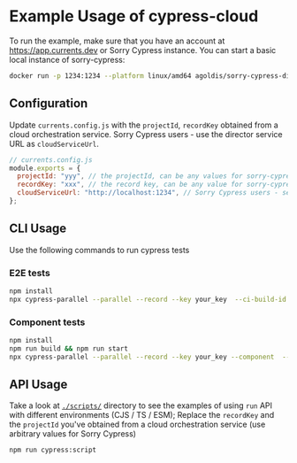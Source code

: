 # Example Usage of cypress-cloud

To run the example, make sure that you have an account at https://app.currents.dev or Sorry Cypress instance. You can start a basic local instance of sorry-cypress:

```sh
docker run -p 1234:1234 --platform linux/amd64 agoldis/sorry-cypress-director
```

## Configuration

Update `currents.config.js` with the `projectId`, `recordKey` obtained from a cloud orchestration service. Sorry Cypress users - use the director service URL as `cloudServiceUrl`.

```js
// currents.config.js
module.exports = {
  projectId: "yyy", // the projectId, can be any values for sorry-cypress users
  recordKey: "xxx", // the record key, can be any value for sorry-cypress users
  cloudServiceUrl: "http://localhost:1234", // Sorry Cypress users - set the director service URL, Currents customer - remove this option
};
```

## CLI Usage

Use the following commands to run cypress tests

### E2E tests

```sh
npm install
npx cypress-parallel --parallel --record --key your_key  --ci-build-id hello-cypress-cloud
```

### Component tests

```sh
npm install
npm run build && npm run start
npx cypress-parallel --parallel --record --key your_key --component  --ci-build-id hello-cypress-cloud
```

## API Usage

Take a look at [`./scripts/`](./scripts/) directory to see the examples of using `run` API with different environments (CJS / TS / ESM);
Replace the `recordKey` and the `projectId` you've obtained from a cloud orchestration service (use arbitrary values for Sorry Cypress)

```sh
npm run cypress:script
```
